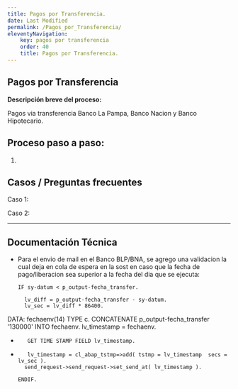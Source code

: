 ```yaml
---
title: Pagos por Transferencia.
date: Last Modified
permalink: /Pagos_por_Transferencia/
eleventyNavigation:
    key: pagos por transferencia
    order: 40
    title: Pagos por Transferencia.
---
```

## **Pagos por Transferencia**

**Descripción breve del proceso:**

Pagos via transferencia Banco La Pampa, Banco Nacion y Banco Hipotecario.

## Proceso paso a paso:

1. 




## **Casos / Preguntas frecuentes**

Caso 1:

Caso 2:

---

## Documentación Técnica
* Para el envio de mail en el Banco BLP/BNA, se agrego una validacion la cual deja en cola de espera en la sost en caso que la fecha de pago/liberacion sea superior a la fecha del dia que se ejecuta:

      IF sy-datum < p_output-fecha_transfer.

        lv_diff = p_output-fecha_transfer - sy-datum.
        lv_sec = lv_diff * 86400.

DATA: fechaenv(14) TYPE c.
CONCATENATE p_output-fecha_transfer '130000' INTO fechaenv.
lv_timestamp = fechaenv.

*        GET TIME STAMP FIELD lv_timestamp.               
*        lv_timestamp = cl_abap_tstmp=>add( tstmp = lv_timestamp  secs = lv_sec ).   
        send_request->send_request->set_send_at( lv_timestamp ).

      ENDIF.
